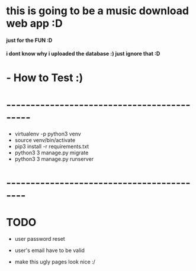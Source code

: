 # this is going to be a music download web app :D
#### just for the  FUN :D

#### i dont know why i uploaded the database :) just ignore that :D

# - How to Test :)
# -------------------------------------------
- virtualenv -p python3 venv
- source venv/bin/activate
- pip3 install -r requirements.txt
- python3 3 manage.py migrate
- python3 3 manage.py runserver 
# ------------------------------------------


# TODO

- user password reset

- user's email have to be valid 

- make this ugly pages look nice :/


